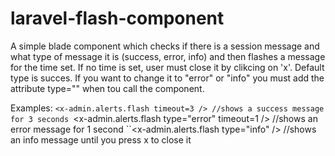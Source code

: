# laravel-flash-component
A simple blade component which checks if there is a session message and what type of message it is (success, error, info) and then flashes a message for the time set. If no time is set, user must close it by clikcing on 'x'.
Default type is succes. If you want to change it to "error" or "info" you must add the attribute type="" when tou call the component. 

Examples: 
``<x-admin.alerts.flash timeout=3 /> //shows a success message for 3 seconds
``<x-admin.alerts.flash type="error" timeout=1 /> //shows an error message for 1 second
``<x-admin.alerts.flash type="info" /> //shows an info message until you press x to close it
